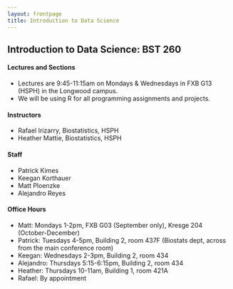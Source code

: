 ```yaml
---
layout: frontpage
title: Introduction to Data Science
---
```


## Introduction to Data Science: BST 260

#### Lectures and Sections

* Lectures are 9:45-11:15am on Mondays & Wednesdays in FXB G13 (HSPH) in the Longwood campus.
* We will be using R for all programming assignments and projects. 

#### Instructors

* Rafael Irizarry, Biostatistics, HSPH
* Heather Mattie, Biostatistics, HSPH

#### Staff

* Patrick Kimes
* Keegan Korthauer
* Matt Ploenzke
* Alejandro Reyes

#### Office Hours
* Matt: Mondays 1-2pm, FXB G03 (September only), Kresge 204 (October-December)
* Patrick: Tuesdays 4-5pm, Building 2, room 437F (Biostats dept, across from the main conference room)
* Keegan: Wednesdays 2-3pm, Building 2, room 434
* Alejandro: Thursdays 5:15-6:15pm, Building 2, room 434
* Heather: Thursdays 10-11am, Building 1, room 421A
* Rafael: By appointment

